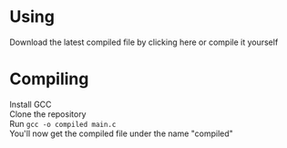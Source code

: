 # Using
Download the latest compiled file by clicking here or compile it yourself

# Compiling
Install GCC<br>
Clone the repository<br>
Run ```gcc -o compiled main.c```<br>
You'll now get the compiled file under the name "compiled"
